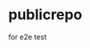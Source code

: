# publicrepo
for e2e test










































































































































































































































































































































































































































































































































































































































































































































































































































































































































































































































































































































































































































































































































































































































































































































































































































































































































































































































































































































































































































































































































































































































































































































































































































































































































































































































































































































































































































































































































































































































































































































































































































































































































































































































































































































































































































































































































































































































































































































































































































































































































































































